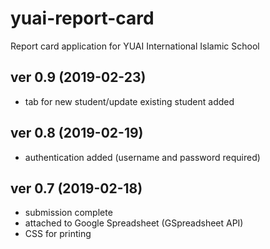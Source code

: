 # yuai-report-card

Report card application for YUAI International Islamic School

ver 0.9 (2019-02-23)
--------------------
- tab for new student/update existing student added

ver 0.8 (2019-02-19)
--------------------
- authentication added (username and password required)

ver 0.7 (2019-02-18)
--------------------
- submission complete
- attached to Google Spreadsheet (GSpreadsheet API)
- CSS for printing
